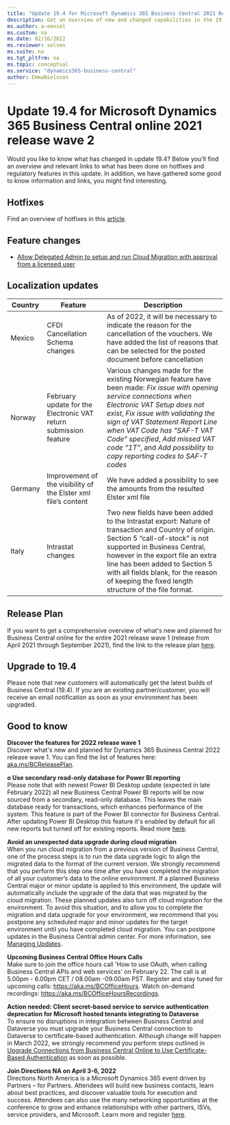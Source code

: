 ```yaml
---
title: "Update 19.4 for Microsoft Dynamics 365 Business Central 2021 Release Wave 2"
description: Get an overview of new and changed capabilities in the 19.4 update of Business Central online, which is part of 2021 release wave 2.
ms.author: a-emniel
ms.custom: na
ms.date: 02/16/2022
ms.reviewer: solsen
ms.suite: na
ms.tgt_pltfrm: na
ms.topic: conceptual
ms.service: "dynamics365-business-central"
author: EmmaNielsson
---
```


# Update 19.4 for Microsoft Dynamics 365 Business Central online 2021 release wave 2

Would you like to know what has changed in update 19.4? Below you'll find an overview and relevant links to what has been done on hotfixes and regulatory features in this update. In addition, we have gathered some good to know information and links, you might find interesting.

## Hotfixes
Find an overview of hotfixes in this [article](https://support.microsoft.com/en-us/topic/update-19-4-for-microsoft-dynamics-365-business-central-on-premises-2021-release-wave-2-application-build-19-4-35482-platform-build-19-0-35473-bb3f4fa3-7228-420b-a7c5-77fbb83df49b).

## Feature changes  
- [Allow Delegated Admin to setup and run Cloud Migration with approval from a licensed user](/dynamics365-release-plan/2021wave2/smb/dynamics365-business-central/delegated-admin-create-job-queue-entries-request-approval-licensed-user)

## Localization updates

| Country| Feature  |Description|
|-------------|--------------|--------------|
|Mexico | CFDI Cancellation Schema changes|As of 2022, it will be necessary to indicate the reason for the cancellation of the vouchers. We have added the list of reasons that can be selected for the posted document before cancellation | 
|Norway | February update for the Electronic VAT return submission feature | Various changes made for the existing Norwegian feature have been made: *Fix issue with opening service connections when Electronic VAT Setup does not exist*, *Fix issue with validating the sign of VAT Statement Report Line when VAT Code has "SAF-T VAT Code" specified*, *Add missed VAT code “1T”*, and *Add possibility to copy reporting codes to SAF-T codes* |
|Germany | Improvement of the visibility of the Elster xml file’s content |We have added a possibility to see the amounts from the resulted Elster xml file |
|Italy | Intrastat changes |Two new fields have been added to the Intrastat export: Nature of transaction and Country of origin. Section 5 “call-of-stock” is not supported in Business Central, however in the export file an extra line has been added to Section 5 with all fields blank, for the reason of keeping the fixed length structure of the file format.|


## Release Plan  
If you want to get a comprehensive overview of what's new and planned for Business Central online for the entire 2021 release wave 1 (release from April 2021 through September 2021), find the link to the release plan [here](/dynamics365-release-plan/2021wave2/smb/dynamics365-business-central/planned-features).

## Upgrade to 19.4

Please note that new customers will automatically get the latest builds of Business Central (19.4). If you are an existing partner/customer, you will receive an email notification as soon as your environment has been upgraded.

## Good to know

**Discover the features for 2022 release wave 1**  
Discover what's new and planned for Dynamics 365 Business Central 2022 release wave 1. You can find the list of features here: [aka.ms/BCReleasePlan](/dynamics365-release-plan/2022wave1/smb/dynamics365-business-central/planned-features).

**o	Use secondary read-only database for Power BI reporting**  
Please note that with newest Power BI Desktop update (expected in late February 2022) all new Business Central Power BI reports will be now sourced from a secondary, read-only database. This leaves the main database ready for transactions, which enhances performance of the system. This feature is part of the Power BI connector for Business Central. After updating Power BI Desktop this feature it's enabled by default for all new reports but turned off for existing reports. Read more [here](/dynamics365-release-plan/2021wave2/smb/dynamics365-business-central/use-secondary-read-only-database-power-bi-reporting).

**Avoid an unexpected data upgrade during cloud migration**  
When you run cloud migration from a previous version of Business Central, one of the process steps is to run the data upgrade logic to align the migrated data to the format of the current version. We strongly recommend that you perform this step one time after you have completed the migration of all your customer’s data to the online environment. If a planned Business Central major or minor update is applied to this environment, the update will automatically include the upgrade of the data that was migrated by the cloud migration. These planned updates also turn off cloud migration for the environment. To avoid this situation, and to allow you to complete the migration and data upgrade for your environment, we recommend that you postpone any scheduled major and minor updates for the target environment until you have completed cloud migration. You can postpone updates in the Business Central admin center. For more information, see [Managing Updates](/dynamics365/business-central/dev-itpro/administration/tenant-admin-center-update-management). 

**Upcoming Business Central Office Hours Calls**  
Make sure to join the office hours call 'How to use OAuth, when calling Business Central APIs and web services' on February 22. The call is at 5.00pm - 6.00pm CET / 08.00am -09.00am PST. Register and stay tuned for upcoming calls: https://aka.ms/BCOfficeHours. Watch on-demand recordings: https://aka.ms/BCOfficeHoursRecordings. 

**Action needed: Client secret-based service to service authentication deprecation for Microsoft hosted tenants integrating to Dataverse**  
To ensure no disruptions in integration between Business Central and Dataverse you must upgrade your Business Central connection to Dataverse to certificate-based authentication. 
Although change will happen in March 2022, we strongly recommend you perform steps outlined in [Upgrade Connections from Business Central Online to Use Certificate-Based Authentication](/dynamics365/business-central/admin-how-to-set-up-a-dynamics-crm-connection#upgrade-connections-from-business-central-online-to-use-certificate-based-authentication) as soon as possible.

**Join Directions NA on April 3-6, 2022**  
Directions North America is a Microsoft Dynamics 365 event driven by Partners – for Partners. Attendees will build new business contacts, learn about best practices, and discover valuable tools for execution and success. Attendees can also use the many networking opportunities at the conference to grow and enhance relationships with other partners, ISVs, service providers, and Microsoft. Learn more and register [here](https://www.eventsquid.com/event.cfm?event_id=14536).